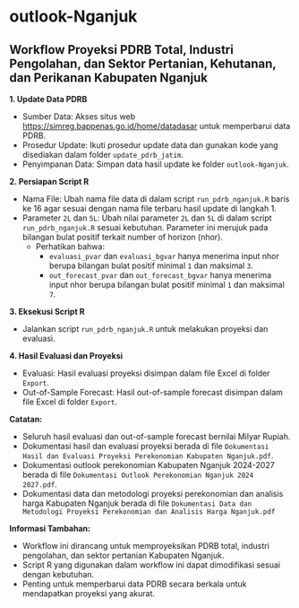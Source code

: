 # outlook-Nganjuk
## Workflow Proyeksi PDRB Total, Industri Pengolahan, dan Sektor Pertanian, Kehutanan, dan Perikanan Kabupaten Nganjuk

**1. Update Data PDRB**
+ Sumber Data: Akses situs web https://simreg.bappenas.go.id/home/datadasar untuk memperbarui data PDRB.
+ Prosedur Update: Ikuti prosedur update data dan gunakan kode yang disediakan dalam folder `update_pdrb_jatim`.
+ Penyimpanan Data: Simpan data hasil update ke folder `outlook-Nganjuk`.

**2. Persiapan Script R**
+ Nama File: Ubah nama file data di dalam script `run_pdrb_nganjuk.R` baris ke 16 agar sesuai dengan nama file terbaru hasil update di langkah 1.
+ Parameter `2L` dan `5L`: Ubah nilai parameter `2L` dan `5L` di dalam script `run_pdrb_nganjuk.R` sesuai kebutuhan. Parameter ini merujuk pada bilangan bulat positif terkait number of horizon (nhor).
  + Perhatikan bahwa:
    + `evaluasi_pvar` dan `evaluasi_bgvar` hanya menerima input nhor berupa bilangan bulat positif minimal `1` dan maksimal `3`.
    + `out_forecast_pvar` dan `out_forecast_bgvar` hanya menerima input nhor berupa bilangan bulat positif minimal `1` dan maksimal `7`.

**3. Eksekusi Script R**
+ Jalankan script `run_pdrb_nganjuk.R` untuk melakukan proyeksi dan evaluasi.

**4. Hasil Evaluasi dan Proyeksi**
+ Evaluasi: Hasil evaluasi proyeksi disimpan dalam file Excel di folder `Export`.
+ Out-of-Sample Forecast: Hasil out-of-sample forecast disimpan dalam file Excel di folder `Export`.

**Catatan:**
+ Seluruh hasil evaluasi dan out-of-sample forecast bernilai Milyar Rupiah.
+ Dokumentasi hasil dan evaluasi proyeksi berada di file `Dokumentasi Hasil dan Evaluasi Proyeksi Perekonomian Kabupaten Nganjuk.pdf`.
+ Dokumentasi outlook perekonomian Kabupaten Nganjuk 2024-2027 berada di file `Dokumentasi Outlook Perekonomian Nganjuk 2024 2027.pdf`.
+ Dokumentasi data dan metodologi proyeksi perekonomian dan analisis harga Kabupaten Nganjuk berada di file `Dokumentasi Data dan Metodologi Proyeksi Perekonomian dan Analisis Harga Nganjuk.pdf`

**Informasi Tambahan:**
+ Workflow ini dirancang untuk memproyeksikan PDRB total, industri pengolahan, dan sektor pertanian Kabupaten Nganjuk.
+ Script R yang digunakan dalam workflow ini dapat dimodifikasi sesuai dengan kebutuhan.
+ Penting untuk memperbarui data PDRB secara berkala untuk mendapatkan proyeksi yang akurat.
